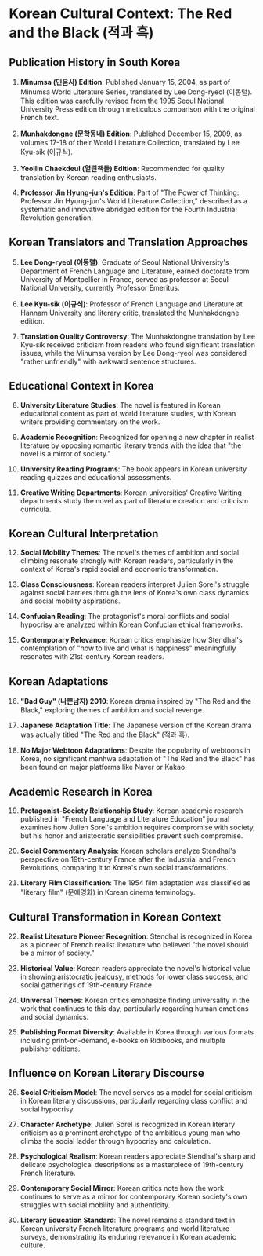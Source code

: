 # Korean Cultural Context: The Red and the Black (적과 흑)

## Publication History in South Korea

1. **Minumsa (민음사) Edition**: Published January 15, 2004, as part of Minumsa World Literature Series, translated by Lee Dong-ryeol (이동렬). This edition was carefully revised from the 1995 Seoul National University Press edition through meticulous comparison with the original French text.

2. **Munhakdongne (문학동네) Edition**: Published December 15, 2009, as volumes 17-18 of their World Literature Collection, translated by Lee Kyu-sik (이규식).

3. **Yeollin Chaekdeul (열린책들) Edition**: Recommended for quality translation by Korean reading enthusiasts.

4. **Professor Jin Hyung-jun's Edition**: Part of "The Power of Thinking: Professor Jin Hyung-jun's World Literature Collection," described as a systematic and innovative abridged edition for the Fourth Industrial Revolution generation.

## Korean Translators and Translation Approaches

5. **Lee Dong-ryeol (이동렬)**: Graduate of Seoul National University's Department of French Language and Literature, earned doctorate from University of Montpellier in France, served as professor at Seoul National University, currently Professor Emeritus.

6. **Lee Kyu-sik (이규식)**: Professor of French Language and Literature at Hannam University and literary critic, translated the Munhakdongne edition.

7. **Translation Quality Controversy**: The Munhakdongne translation by Lee Kyu-sik received criticism from readers who found significant translation issues, while the Minumsa version by Lee Dong-ryeol was considered "rather unfriendly" with awkward sentence structures.

## Educational Context in Korea

8. **University Literature Studies**: The novel is featured in Korean educational content as part of world literature studies, with Korean writers providing commentary on the work.

9. **Academic Recognition**: Recognized for opening a new chapter in realist literature by opposing romantic literary trends with the idea that "the novel is a mirror of society."

10. **University Reading Programs**: The book appears in Korean university reading quizzes and educational assessments.

11. **Creative Writing Departments**: Korean universities' Creative Writing departments study the novel as part of literature creation and criticism curricula.

## Korean Cultural Interpretation

12. **Social Mobility Themes**: The novel's themes of ambition and social climbing resonate strongly with Korean readers, particularly in the context of Korea's rapid social and economic transformation.

13. **Class Consciousness**: Korean readers interpret Julien Sorel's struggle against social barriers through the lens of Korea's own class dynamics and social mobility aspirations.

14. **Confucian Reading**: The protagonist's moral conflicts and social hypocrisy are analyzed within Korean Confucian ethical frameworks.

15. **Contemporary Relevance**: Korean critics emphasize how Stendhal's contemplation of "how to live and what is happiness" meaningfully resonates with 21st-century Korean readers.

## Korean Adaptations

16. **"Bad Guy" (나쁜남자) 2010**: Korean drama inspired by "The Red and the Black," exploring themes of ambition and social revenge.

17. **Japanese Adaptation Title**: The Japanese version of the Korean drama was actually titled "The Red and the Black" (적과 흑).

18. **No Major Webtoon Adaptations**: Despite the popularity of webtoons in Korea, no significant manhwa adaptation of "The Red and the Black" has been found on major platforms like Naver or Kakao.

## Academic Research in Korea

19. **Protagonist-Society Relationship Study**: Korean academic research published in "French Language and Literature Education" journal examines how Julien Sorel's ambition requires compromise with society, but his honor and aristocratic sensibilities prevent such compromise.

20. **Social Commentary Analysis**: Korean scholars analyze Stendhal's perspective on 19th-century France after the Industrial and French Revolutions, comparing it to Korea's own social transformations.

21. **Literary Film Classification**: The 1954 film adaptation was classified as "literary film" (문예영화) in Korean cinema terminology.

## Cultural Transformation in Korean Context

22. **Realist Literature Pioneer Recognition**: Stendhal is recognized in Korea as a pioneer of French realist literature who believed "the novel should be a mirror of society."

23. **Historical Value**: Korean readers appreciate the novel's historical value in showing aristocratic jealousy, methods for lower class success, and social gatherings of 19th-century France.

24. **Universal Themes**: Korean critics emphasize finding universality in the work that continues to this day, particularly regarding human emotions and social dynamics.

25. **Publishing Format Diversity**: Available in Korea through various formats including print-on-demand, e-books on Ridibooks, and multiple publisher editions.

## Influence on Korean Literary Discourse

26. **Social Criticism Model**: The novel serves as a model for social criticism in Korean literary discussions, particularly regarding class conflict and social hypocrisy.

27. **Character Archetype**: Julien Sorel is recognized in Korean literary criticism as a prominent archetype of the ambitious young man who climbs the social ladder through hypocrisy and calculation.

28. **Psychological Realism**: Korean readers appreciate Stendhal's sharp and delicate psychological descriptions as a masterpiece of 19th-century French literature.

29. **Contemporary Social Mirror**: Korean critics note how the work continues to serve as a mirror for contemporary Korean society's own struggles with social mobility and authenticity.

30. **Literary Education Standard**: The novel remains a standard text in Korean university French literature programs and world literature surveys, demonstrating its enduring relevance in Korean academic culture.